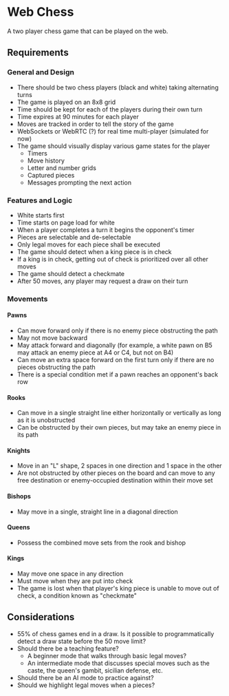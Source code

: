 # Web Chess

A two player chess game that can be played on the web.

## Requirements

### General and Design

- There should be two chess players (black and white) taking alternating turns
- The game is played on an 8x8 grid
- Time should be kept for each of the players during their own turn
- Time expires at 90 minutes for each player
- Moves are tracked in order to tell the story of the game
- WebSockets or WebRTC (?) for real time multi-player (simulated for now)
- The game should visually display various game states for the player
    - Timers
    - Move history
    - Letter and number grids
    - Captured pieces
    - Messages prompting the next action

### Features and Logic

- White starts first
- Time starts on page load for white
- When a player completes a turn it begins the opponent's timer
- Pieces are selectable and de-selectable
- Only legal moves for each piece shall be executed
- The game should detect when a king piece is in check
- If a king is in check, getting out of check is prioritized over all other moves
- The game should detect a checkmate
- After 50 moves, any player may request a draw on their turn

### Movements

#### Pawns

- Can move forward only if there is no enemy piece obstructing the path
- May not move backward
- May attack forward and diagonally (for example, a white pawn on B5 may attack an enemy piece at A4 or C4, but not on B4)
- Can move an extra space forward on the first turn only if there are no pieces obstructing the path
- There is a special condition met if a pawn reaches an opponent's back row 

#### Rooks

- Can move in a single straight line either horizontally or vertically as long as it is unobstructed
- Can be obstructed by their own pieces, but may take an enemy piece in its path

#### Knights

- Move in an "L" shape, 2 spaces in one direction and 1 space in the other
- Are not obstructed by other pieces on the board and can move to any free destination or enemy-occupied destination within their move set

#### Bishops

- May move in a single, straight line in a diagonal direction

#### Queens

- Possess the combined move sets from the rook and bishop

#### Kings

- May move one space in any direction
- Must move when they are put into check
- The game is lost when that player's king piece is unable to move out of check, a condition known as "checkmate"

## Considerations

- 55% of chess games end in a draw. Is it possible to programmatically detect a draw state before the 50 move limit?
- Should there be a teaching feature? 
    - A beginner mode that walks through basic legal moves?
    - An intermediate mode that discusses special moves such as the caste, the queen's gambit, sicilian defense, etc.
- Should there be an AI mode to practice against?
- Should we highlight legal moves when a pieces?